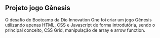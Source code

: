 ## Projeto jogo Gênesis

O desafio do Bootcamp da Dio Innovation One foi criar um jogo Gênesis utilizando apenas HTML, CSS e Javascript de forma introdutória, sendo o principal conceito, CSS Grid, manipulação de array e arrow function.